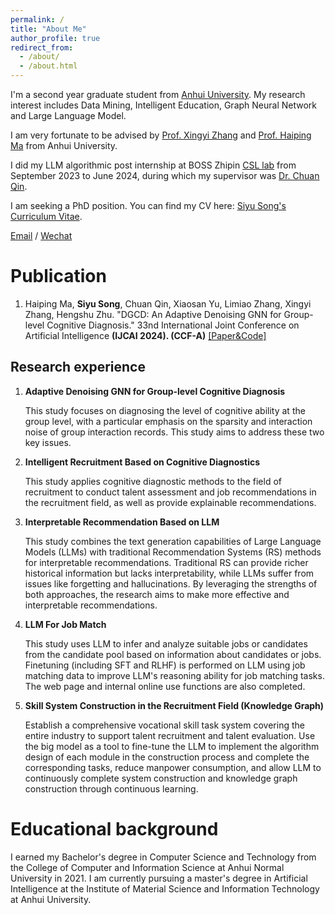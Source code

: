 ```yaml
---
permalink: /
title: "About Me"
author_profile: true
redirect_from: 
  - /about/
  - /about.html
---
```


I'm a second year graduate student from [Anhui University](https://www.ahu.edu.cn/). My research interest includes Data Mining, Intelligent Education, Graph Neural Network and Large Language Model.

I am very fortunate to be advised by [Prof. Xingyi Zhang](https://cs.ahu.edu.cn/2023/0815/c20806a313390/page.htm) and [Prof. Haiping Ma](https://bimk.ahu.edu.cn/2021/0402/c12971a256382/page.htm) from Anhui University.

I did my LLM algorithmic post internship at BOSS Zhipin [CSL lab](https://csl.zhipin.com/) from September 2023 to June 2024, during which my supervisor was [Dr. Chuan Qin](https://scholar.google.com.hk/citations?user=0KTz65wAAAAJ&hl=zh-CN&oi=ao).

I am seeking a PhD position. You can find my CV here: [Siyu Song's Curriculum Vitae](../assets/cv_ssy.pdf).

[Email](mailto:siyusong00@gmail.com) / [Wechat](../images/wechat.png)

Publication
======
1. Haiping Ma, **Siyu Song**, Chuan Qin, Xiaosan Yu, Limiao Zhang, Xingyi Zhang, Hengshu Zhu. "DGCD: An Adaptive Denoising GNN for Group-level Cognitive Diagnosis." 33nd International Joint Conference on Artificial Intelligence **(IJCAI 2024). (CCF-A)** [[Paper&Code]](https://github.com/BIMK/Intelligent-Education/tree/main/DGCD)

Research experience
------
1. **Adaptive Denoising GNN for Group-level Cognitive Diagnosis**

   This study focuses on diagnosing the level of cognitive ability at the group level, with a particular emphasis on the sparsity and interaction noise of group interaction records. This study aims to address these two key issues.
2. **Intelligent Recruitment Based on Cognitive Diagnostics**
   
   This study applies cognitive diagnostic methods to the field of recruitment to conduct talent assessment and job recommendations in the recruitment field, as well as provide explainable recommendations.
3. **Interpretable Recommendation Based on LLM**
   
   This study combines the text generation capabilities of Large Language Models (LLMs) with traditional Recommendation Systems (RS) methods for interpretable recommendations. Traditional RS can provide richer historical information but lacks interpretability, while LLMs suffer from issues like forgetting and hallucinations. By leveraging the strengths of both approaches, the research aims to make more effective and interpretable recommendations.

4. **LLM For Job Match**

   This study uses LLM to infer and analyze suitable jobs or candidates from the candidate pool based on information about candidates or jobs. Finetuning (including SFT and RLHF) is performed on LLM using job matching data to improve LLM's reasoning ability for job matching tasks. The web page and internal online use functions are also completed.

6. **Skill System Construction in the Recruitment Field (Knowledge Graph)**

   Establish a comprehensive vocational skill task system covering the entire industry to support talent recruitment and talent evaluation. Use the big model as a tool to fine-tune the LLM to implement the algorithm design of each module in the construction process and complete the corresponding tasks, reduce manpower consumption, and allow LLM to continuously complete system construction and knowledge graph construction through continuous learning.

Educational background
======
I earned my Bachelor's degree in Computer Science and Technology from the College of Computer and Information Science at Anhui Normal University in 2021. I am currently pursuing a master's degree in Artificial Intelligence at the Institute of Material Science and Information Technology at Anhui University.
